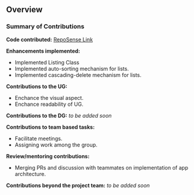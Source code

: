## Overview
### Summary of Contributions

**Code contributed:** [RepoSense Link](https://nus-cs2103-ay2223s1.github.io/tp-dashboard/?search=ama-chi&breakdown=true&sort=groupTitle&sortWithin=title&since=2022-09-16&timeframe=commit&mergegroup=&groupSelect=groupByRepos&checkedFileTypes=docs~functional-code~test-code~other)

**Enhancements implemented:**
* Implemented Listing Class
* Implemented auto-sorting mechanism for lists.
* Implemented cascading-delete mechanism for lists.

**Contributions to the UG:**
* Enchance the visual aspect.
* Enchance readability of UG.

**Contributions to the DG:** _to be added soon_

**Contributions to team based tasks:**
* Facilitate meetings.
* Assigning work among the group.

**Review/mentoring contributions:**
* Merging PRs and discussion with teammates on implementation of app architecture.

**Contributions beyond the project team:** _to be added soon_